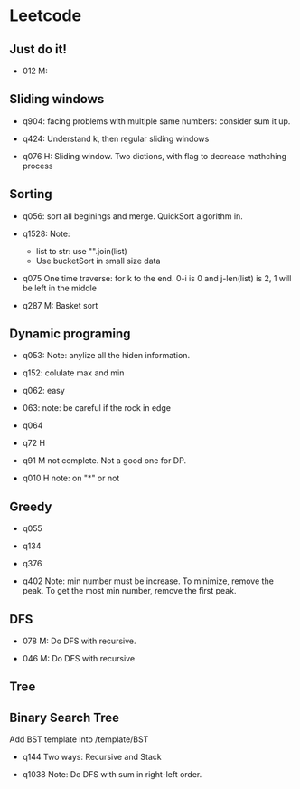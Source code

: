 # Leetcode

## Just do it!
+ 012 M:


## Sliding windows
+ q904:
    facing problems with multiple same numbers: consider sum it up.

+ q424:
    Understand k, then regular sliding windows
    
+ q076 H:
    Sliding window. Two dictions, with flag to decrease mathching process

## Sorting
+ q056:
    sort all beginings and merge. QuickSort algorithm in.

+ q1528:
    Note:
    + list to str: use "".join(list)
    + Use bucketSort in small size data

+ q075
    One time traverse: for k to the end. 0-i is 0 and j-len(list) is 2, 1 will be left in the middle

+ q287 M:
    Basket sort

## Dynamic programing
+ q053:
    Note: anylize all the hiden information.
+ q152:
    colulate max and min
+ q062: easy

+ 063:
    note: be careful if the rock in edge

+ q064

+ q72 H

+ q91 M
    not complete. Not a good one for DP.
    
+ q010 H
    note: on "*" or not
    

## Greedy
+ q055

+ q134

+ q376

+ q402
    Note: min number must be increase. To minimize, remove the peak. To get the most min number, remove the first peak.

## DFS
+ 078 M: 
Do DFS with recursive.

+ 046 M:
Do DFS with recursive


## Tree


## Binary Search Tree
Add BST template into /template/BST

+ q144
    Two ways: Recursive and Stack

+ q1038
    Note: Do DFS with sum in right-left order. 